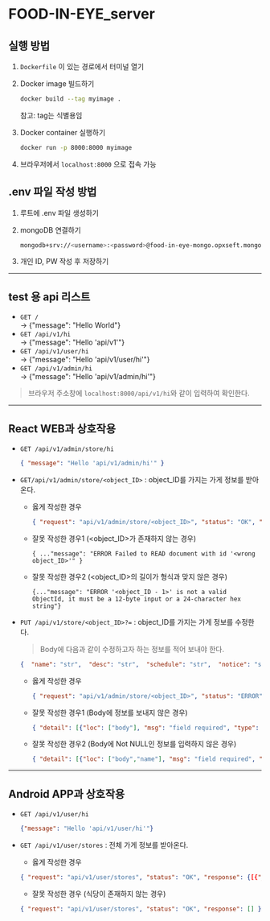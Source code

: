 # FOOD-IN-EYE_server

## 실행 방법  

1. `Dockerfile` 이 있는 경로에서 터미널 열기
2. Docker image 빌드하기
    
    ```bash
    docker build --tag myimage .
    ```
    
    참고: tag는 식별용임
    
3. Docker container 실행하기
    
    ```bash
    docker run -p 8000:8000 myimage
    ```
    
4. 브라우저에서 `localhost:8000` 으로 접속 가능
   
## .env 파일 작성 방법

1. 루트에 .env 파일 생성하기
2. mongoDB 연결하기

    ```bash
    mongodb+srv://<username>:<password>@food-in-eye-mongo.opxseft.mongodb.net/test
    ```

3. 개인 ID, PW 작성 후 저장하기

---
## test 용 api 리스트
- `GET /`  
-> {"message": "Hello World"}  
- `GET /api/v1/hi`  
-> {"message": "Hello 'api/v1'"}
- `GET /api/v1/user/hi`  
-> {"message": "Hello 'api/v1/user/hi'"}
- `GET /api/v1/admin/hi`  
-> {"message": "Hello 'api/v1/admin/hi'"}  
  
> 브라우저 주소창에 `localhost:8000/api/v1/hi`와 같이 입력하여 확인한다.
---
## React WEB과 상호작용
- `GET /api/v1/admin/store/hi`

    ```json
    { "message": "Hello 'api/v1/admin/hi'" }
    ```

- `GET/api/v1/admin/store/<object_ID>` : object_ID를 가지는 가게 정보를 받아온다.   
    - 옳게 작성한 경우   
    
        ```json
        { "request": "api/v1/admin/store/<object_ID>", "status": "OK", "response": {[{ "_id", "한식의 대가", "한식 전문점입니다~", "9시 ~ 20시", "50년 전통을 자랑합니다~", "영업중", "이미지", "메뉴ID"}]}}
        ```

    - 잘못 작성한 경우1 (<object_ID>가 존재하지 않는 경우)   

        ```
        { ..."message": "ERROR Failed to READ document with id '<wrong object_ID>'" }
        ```

    - 잘못 작성한 경우2 (<object_ID>의 길이가 형식과 맞지 않은 경우)

        ```
        {..."message": "ERROR '<object_ID - 1>' is not a valid ObjectId, it must be a 12-byte input or a 24-character hex string"}
        ```

- `PUT /api/v1/store/<object_ID>?=` : object_ID를 가지는 가게 정보를 수정한다.   
    > Body에 다음과 같이 수정하고자 하는 정보를 적어 보내야 한다.

    ```json
    {  "name": "str",  "desc": "str",  "schedule": "str",  "notice": "str",  "status": 1,  "img_src": "str",  "m_id": "str"  }
    ```

    - 옳게 작성한 경우  
    
        ```json
        { "request": "api/v1/admin/store/<object_ID>", "status": "ERROR",  "message": "ERROR No write concern mode named 'majority\\\")' found in replica set configuration, full error: {'code': 79, 'codeName': 'UnknownReplWriteConcern', 'errmsg': 'No write concern mode named \\'majority\\\\\")\\' found in replica set configuration', 'errInfo': {'writeConcern': {'w': 'majority\")', 'wtimeout': 0, 'provenance': 'clientSupplied'}}}" }
        ```

    - 잘못 작성한 경우1 (Body에 정보를 보내지 않은 경우)   
    
        ```json
        { "detail": [{"loc": ["body"], "msg": "field required", "type": "value_error.missing"}] }
        ```

    - 잘못 작성한 경우2 (Body에 Not NULL인 정보를 입력하지 않은 경우)  

        ```json
        { "detail": [{"loc": ["body","name"], "msg": "field required", "type": "value_error.missing"}] }
---
## Android APP과 상호작용 
- `GET /api/v1/user/hi`
    
    ```json
    {"message": "Hello 'api/v1/user/hi'"}
    ```
    
- `GET /api/v1/user/stores` : 전체 가게 정보를 받아온다.   
    - 옳게 작성한 경우   
    
    ```json
    { "request": "api/v1/user/stores", "status": "OK", "response": {[{"_id", "한식의 대가", "한식 전문점입니다~", "9시 ~ 20시", "50년 전통을 자랑합니다~", "영업중", "이미지", "메뉴ID"}]} }
    ```

    - 잘못 작성한 경우 (식당이 존재하지 않는 경우)

    ```json   
    { "request": "api/v1/user/stores", "status": "OK", "response": [] }
    ```
